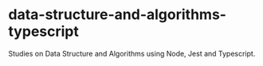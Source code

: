 # data-structure-and-algorithms-typescript
Studies on Data Structure and Algorithms using Node, Jest and Typescript.
